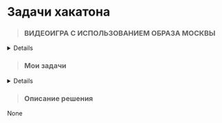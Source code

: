 # Задачи хакатона
> ### ВИДЕОИГРА С ИСПОЛЬЗОВАНИЕМ ОБРАЗА МОСКВЫ

<details>
АКТУАЛЬНОСТЬ
Индустрия видеоигр растет с каждым днем и уже давно относится не только к развлекательному сегменту. С помощью игр пользователи часто получают образовательный и культурологический контент, знакомятся с историей и исследуют различные локации, воссозданные по облику реально существующих городов и мировых столиц.

Однако на сегодняшний день образ Москвы в видеоиграх представлен только отдельными достопримечательностями или текстовыми описаниями и практически не используется в качестве полноценного игрового мира.

В этой связи создание игр, где будут отражены «знаковые» локации российской столицы, позволит стимулировать развитие российской гейм-индустрии, вовлечь новых игроков в созданные российскими разработчиками игры, которые также могут быть использованы в культурной, туристической, образовательной и других сферах города

ОПИСАНИЕ ЗАДАЧИ
Разработайте видеоигру с использованием образа Москвы в качестве игрового мира и с учетом следующих условий:

Игра должна быть новым игровым проектом, начатым и завершенным в течение проведения хакатона;
Разрешается использовать ресурсы ассет сторов;
Можно использовать любой игровой движок, языки программирования или инструменты;
Игра должна запускаться на Windows, на эмуляторе мобильной ОС или браузерах, не требуя дополнительного программного или аппаратного обеспечения;
Принимаются игры любых жанров. Допускается создание игры с технологией дополненной реальности

ДАННЫЕ
Набор обезличенных данных из внутренних систем, содержащий:
Локацию города;
Отдельные 3D объекты города

ТИП РЕШЕНИЯ
Прототип видеоигры для Windows/Web/Android
</details> 

> ### Мои задачи
<details>
None
</details>

> ### Описание решения
None




